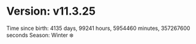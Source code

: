 # Version: v11.3.25
Time since birth: 4135 days, 99241 hours, 5954460 minutes, 357267600 seconds
Season: Winter ❄️
